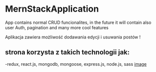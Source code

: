 # MernStackApplication

App contains normal CRUD funcionalites, in the future it will contain also user Auth, pagination and many more cool features

Aplikacja zawiera możliwość dodawania edycji i usuwania postów !                                                                                                         
## strona korzysta z takich technologii jak:                                                                                                                             
-redux, react.js, mongodb, mongoose, express.js, node.js, sass                                                                                                                                                                                                                                                                              [image](https://user-images.githubusercontent.com/93586648/159053946-13b75019-7cbd-4861-9abd-ef6fe0296341.png)
